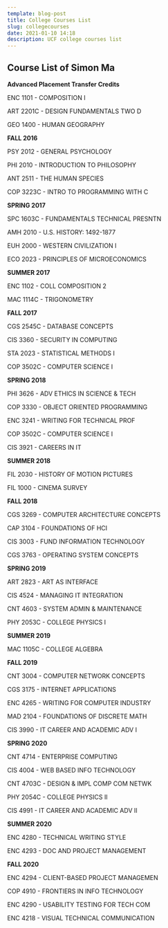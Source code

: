 ```yaml
---
template: blog-post
title: College Courses List
slug: collegecourses
date: 2021-01-10 14:18
description: UCF college courses list
---
```

## Course List of Simon Ma

**Advanced Placement Transfer Credits**

ENC 1101 - COMPOSITION I

ART 2201C - DESIGN FUNDAMENTALS TWO D

GEO 1400 - HUMAN GEOGRAPHY

**FALL 2016**

PSY 2012 - GENERAL PSYCHOLOGY

PHI 2010 - INTRODUCTION TO PHILOSOPHY

ANT 2511 - THE HUMAN SPECIES

COP 3223C - INTRO TO PROGRAMMING WITH C

**SPRING 2017**

SPC 1603C - FUNDAMENTALS TECHNICAL PRESNTN

AMH 2010 - U.S. HISTORY: 1492-1877

EUH 2000 - WESTERN CIVILIZATION I

ECO 2023 - PRINCIPLES OF MICROECONOMICS

**SUMMER 2017**

ENC 1102 - COLL COMPOSITION 2

MAC 1114C - TRIGONOMETRY

**FALL 2017**

CGS 2545C - DATABASE CONCEPTS

CIS 3360 - SECURITY IN COMPUTING

STA 2023 - STATISTICAL METHODS I

COP 3502C - COMPUTER SCIENCE I

**SPRING 2018**

PHI 3626 - ADV ETHICS IN SCIENCE & TECH

COP 3330 - OBJECT ORIENTED PROGRAMMING

ENC 3241 - WRITING FOR TECHNICAL PROF

COP 3502C - COMPUTER SCIENCE I

CIS 3921 - CAREERS IN IT

**SUMMER 2018**

FIL 2030 - HISTORY OF MOTION PICTURES

FIL 1000 - CINEMA SURVEY

**FALL 2018**

CGS 3269 - COMPUTER ARCHITECTURE CONCEPTS

CAP 3104 - FOUNDATIONS OF HCI

CIS 3003 - FUND INFORMATION TECHNOLOGY

CGS 3763 - OPERATING SYSTEM CONCEPTS

**SPRING 2019**

ART 2823 - ART AS INTERFACE

CIS 4524 - MANAGING IT INTEGRATION

CNT 4603 - SYSTEM ADMIN & MAINTENANCE

PHY 2053C - COLLEGE PHYSICS I

**SUMMER 2019**

MAC 1105C - COLLEGE ALGEBRA

**FALL 2019**

CNT 3004 - COMPUTER NETWORK CONCEPTS

CGS 3175 - INTERNET APPLICATIONS

ENC 4265 - WRITING FOR COMPUTER INDUSTRY

MAD 2104 - FOUNDATIONS OF DISCRETE MATH

CIS 3990 - IT CAREER AND ACADEMIC ADV I

**SPRING 2020**

CNT 4714 - ENTERPRISE COMPUTING

CIS 4004 - WEB BASED INFO TECHNOLOGY

CNT 4703C - DESIGN & IMPL COMP COM NETWK

PHY 2054C - COLLEGE PHYSICS II

CIS 4991 - IT CAREER AND ACADEMIC ADV II

**SUMMER 2020**

ENC 4280 - TECHNICAL WRITING STYLE

ENC 4293 - DOC AND PROJECT MANAGEMENT

**FALL 2020**

ENC 4294 - CLIENT-BASED PROJECT MANAGEMEN

COP 4910 - FRONTIERS IN INFO TECHNOLOGY

ENC 4290 - USABILITY TESTING FOR TECH COM

ENC 4218 - VISUAL TECHNICAL COMMUNICATION
